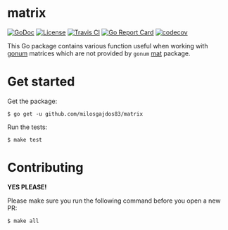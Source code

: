 # matrix

[![GoDoc](https://godoc.org/github.com/milosgajdos83/matrix?status.svg)](https://godoc.org/github.com/milosgajdos83/matrix)
[![License](https://img.shields.io/:license-apache-blue.svg)](https://opensource.org/licenses/Apache-2.0)
[![Travis CI](https://travis-ci.org/milosgajdos83/matrix.svg?branch=master)](https://travis-ci.org/milosgajdos83/matrix)
[![Go Report Card](https://goreportcard.com/badge/milosgajdos83/matrix)](https://goreportcard.com/report/github.com/milosgajdos83/matrix)
[![codecov](https://codecov.io/gh/milosgajdos83/gosom/branch/master/graph/badge.svg)](https://codecov.io/gh/milosgajdos83/matrix)

This Go package contains various function useful when working with [gonum](https://www.gonum.org) matrices which are not provided by `gonum` [mat](https://godoc.org/gonum.org/v1/gonum/mat) package.

# Get started

Get the package:
```
$ go get -u github.com/milosgajdos83/matrix
```

Run the tests:
```
$ make test
```

# Contributing

**YES PLEASE!**

Please make sure you run the following command before you open a new PR:
```shell
$ make all
```
